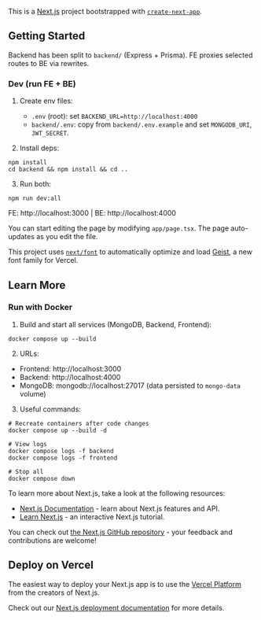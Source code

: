 This is a [Next.js](https://nextjs.org) project bootstrapped with [`create-next-app`](https://nextjs.org/docs/app/api-reference/cli/create-next-app).

## Getting Started

Backend has been split to `backend/` (Express + Prisma). FE proxies selected routes to BE via rewrites.

### Dev (run FE + BE)

1. Create env files:
   - `.env` (root): set `BACKEND_URL=http://localhost:4000`
   - `backend/.env`: copy from `backend/.env.example` and set `MONGODB_URI`, `JWT_SECRET`.

2. Install deps:
```
npm install
cd backend && npm install && cd ..
```

3. Run both:
```
npm run dev:all
```

FE: http://localhost:3000  |  BE: http://localhost:4000

You can start editing the page by modifying `app/page.tsx`. The page auto-updates as you edit the file.

This project uses [`next/font`](https://nextjs.org/docs/app/building-your-application/optimizing/fonts) to automatically optimize and load [Geist](https://vercel.com/font), a new font family for Vercel.

## Learn More

### Run with Docker

1) Build and start all services (MongoDB, Backend, Frontend):
```
docker compose up --build
```

2) URLs:
- Frontend: http://localhost:3000
- Backend:  http://localhost:4000
- MongoDB:  mongodb://localhost:27017 (data persisted to `mongo-data` volume)

3) Useful commands:
```
# Recreate containers after code changes
docker compose up --build -d

# View logs
docker compose logs -f backend
docker compose logs -f frontend

# Stop all
docker compose down
```

To learn more about Next.js, take a look at the following resources:

- [Next.js Documentation](https://nextjs.org/docs) - learn about Next.js features and API.
- [Learn Next.js](https://nextjs.org/learn) - an interactive Next.js tutorial.

You can check out [the Next.js GitHub repository](https://github.com/vercel/next.js) - your feedback and contributions are welcome!

## Deploy on Vercel

The easiest way to deploy your Next.js app is to use the [Vercel Platform](https://vercel.com/new?utm_medium=default-template&filter=next.js&utm_source=create-next-app&utm_campaign=create-next-app-readme) from the creators of Next.js.

Check out our [Next.js deployment documentation](https://nextjs.org/docs/app/building-your-application/deploying) for more details.